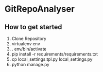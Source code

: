 GitRepoAnalyser
===============

How to get started
------------------

1. Clone Repository
2. virtualenv env
3. . env/bin/activate
4. pip install -r requirements/requirements.txt
5. cp local_settings.tpl.py local_settings.py
6. python manage.py